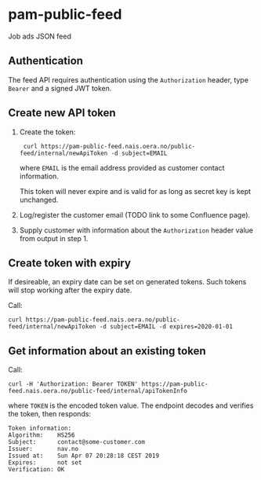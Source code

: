 # pam-public-feed

Job ads JSON feed

## Authentication

The feed API requires authentication using the `Authorization` header, type
`Bearer` and a signed JWT token.

## Create new API token

1. Create the token:

        curl https://pam-public-feed.nais.oera.no/public-feed/internal/newApiToken -d subject=EMAIL
    
    where `EMAIL` is the email address provided as customer contact information.
    
    This token will never expire and is valid for as long as secret key is kept
    unchanged.
    
2. Log/register the customer email (TODO link to some Confluence page).

3. Supply customer with information about the `Authorization` header value from
   output in step 1.
   
## Create token with expiry

If desireable, an expiry date can be set on generated tokens. Such tokens will
stop working after the expiry date.

Call:

    curl https://pam-public-feed.nais.oera.no/public-feed/internal/newApiToken -d subject=EMAIL -d expires=2020-01-01

## Get information about an existing token

Call:

    curl -H 'Authorization: Bearer TOKEN' https://pam-public-feed.nais.oera.no/public-feed/internal/apiTokenInfo

where `TOKEN` is the encoded token value. The endpoint decodes and verifies the
token, then responds:

    Token information:
    Algorithm:    HS256
    Subject:      contact@some-customer.com
    Issuer:       nav.no
    Issued at:    Sun Apr 07 20:28:18 CEST 2019
    Expires:      not set
    Verification: OK
